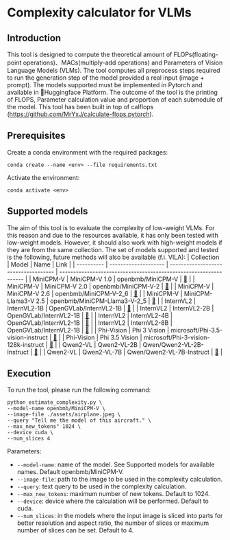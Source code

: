 # Complexity calculator for VLMs

## Introduction
This tool is designed to compute the theoretical amount of FLOPs(floating-point operations)、MACs(multiply-add operations) and Parameters of Vision Language Models (VLMs). The tool computes all preprocess steps required to run the generation step of the model provided a real input (image + prompt). The models supported must be implemented in Pytorch and available in 🤗Huggingface Platform. The outcome of the tool is the printing of FLOPS, Parameter calculation value and proportion of each submodule of the model. This tool has been built in top of calflops (https://github.com/MrYxJ/calculate-flops.pytorch).

## Prerequisites
Create a conda environment with the required packages:
```
conda create --name <env> --file requirements.txt
```

Activate the environment:
```
conda activate <env>
```

## Supported models
The aim of this tool is to evaluate the complexity of low-weight VLMs. For this reason and due to the resources available, it has only been tested with low-weight models. However, it should also work with high-weight models if they are from the same collection.
The set of models supported and tested is the following, future methods will also be available (f.i. VILA):
| Collection | Model                | Name                                 | Link                                                              |
| ---------- | -------------------- | ------------------------------------ | ----------------------------------------------------------------- |
| MiniCPM-V  | MiniCPM-V 1.0        | openbmb/MiniCPM-V                    | [🤗](https://huggingface.co/openbmb/MiniCPM-V)                    |
| MiniCPM-V  | MiniCPM-V 2.0        | openbmb/MiniCPM-V-2                  | [🤗](https://huggingface.co/openbmb/MiniCPM-V-2)                  |
| MiniCPM-V  | MiniCPM-V 2.6        | openbmb/MiniCPM-V-2_6                | [🤗](https://huggingface.co/openbmb/MiniCPM-V-2_6)                |
| MiniCPM-V  | MiniCPM-Llama3-V 2.5 | openbmb/MiniCPM-Llama3-V-2_5         | [🤗](https://huggingface.co/openbmb/MiniCPM-Llama3-V-2_5)         |
| InternVL2  | InternVL2-1B         | OpenGVLab/InternVL2-1B               | [🤗](https://huggingface.co/OpenGVLab/InternVL2-1B)               |
| InternVL2  | InternVL2-2B         | OpenGVLab/InternVL2-1B               | [🤗](https://huggingface.co/OpenGVLab/InternVL2-2B)               |
| InternVL2  | InternVL2-4B         | OpenGVLab/InternVL2-1B               | [🤗](https://huggingface.co/OpenGVLab/InternVL2-4B)               |
| InternVL2  | InternVL2-8B         | OpenGVLab/InternVL2-1B               | [🤗](https://huggingface.co/OpenGVLab/InternVL2-8B)               |
| Phi-Vision | Phi 3 Vision         | microsoft/Phi-3.5-vision-instruct    | [🤗](https://huggingface.co/microsoft/Phi-3.5-vision-instruct)    |
| Phi-Vision | Phi 3.5 Vision       | microsoft/Phi-3-vision-128k-instruct | [🤗](https://huggingface.co/microsoft/Phi-3-vision-128k-instruct) |
| Qwen2-VL   | Qwen2-VL-2B          | Qwen/Qwen2-VL-2B-Instruct            | [🤗](https://huggingface.co/Qwen/Qwen2-VL-2B-Instruct)            |
| Qwen2-VL   | Qwen2-VL-7B          | Qwen/Qwen2-VL-7B-Instruct            | [🤗](https://huggingface.co/Qwen/Qwen2-VL-7B-Instruct)            |

## Execution
To run the tool, please run the following command:
```
python estimate_complexity.py \
--model-name openbmb/MiniCPM-V \
--image-file ./assets/airplane.jpeg \
--query "Tell me the model of this aircraft." \
--max_new_tokens" 1024 \
--device cuda \
--num_slices 4
```

Parameters:
* `--model-name`: name of the model. See Supported models for available names. Default openbmb/MiniCPM-V.
* `--image-file`: path to the image to be used in the complexity calculation.
* `--query`: text query to be used in the complexity calculation.
* `--max_new_tokens`: maximum number of new tokens. Default to 1024.
* `--device`: device where the calculation will be performed. Default to cuda.
* `--num_slices`: in the models where the input image is sliced into parts for better resolution and aspect ratio, the number of slices or maximum number of slices can be set. Default to 4.
